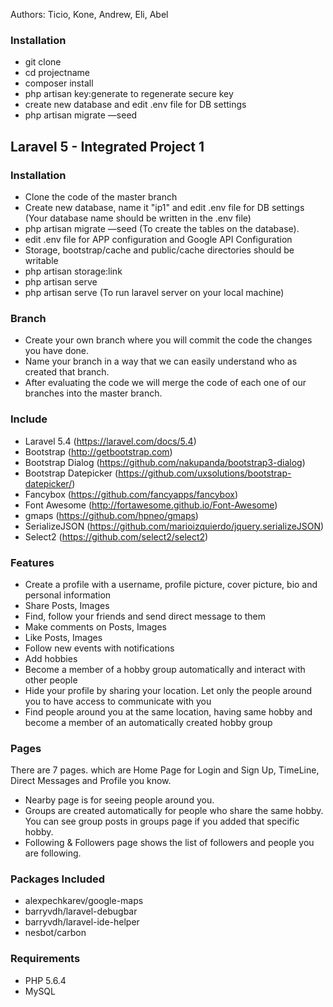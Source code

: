 Authors: Ticio, Kone, Andrew, Eli, Abel

### Installation
* git clone 
* cd projectname
* composer install
* php artisan key:generate to regenerate secure key
* create new database and edit .env file for DB settings
* php artisan migrate —seed

## Laravel 5 - Integrated Project 1

### Installation
* Clone the code of the master branch
* Create new database, name it "ip1" and edit .env file for DB settings (Your database name should be written in the .env file)
* php artisan migrate —seed (To create the tables on the database).
* edit .env file for APP configuration and Google API Configuration
* Storage, bootstrap/cache and public/cache directories should be writable
* php artisan storage:link
* php artisan serve
* php artisan serve (To run laravel server on your local machine)

### Branch
* Create your own branch where you will commit the code the changes you have done.
* Name your branch in a way that we can easily understand who as created that branch.
* After evaluating the code we will merge the code of each one of our branches into the master branch.

### Include
* Laravel 5.4 (https://laravel.com/docs/5.4)
* Bootstrap (http://getbootstrap.com)
* Bootstrap Dialog (https://github.com/nakupanda/bootstrap3-dialog)
* Bootstrap Datepicker (https://github.com/uxsolutions/bootstrap-datepicker/)
* Fancybox (https://github.com/fancyapps/fancybox)
* Font Awesome (http://fortawesome.github.io/Font-Awesome)
* gmaps (https://github.com/hpneo/gmaps)
* SerializeJSON (https://github.com/marioizquierdo/jquery.serializeJSON)
* Select2 (https://github.com/select2/select2)


### Features
* Create a profile with a username, profile picture, cover picture, bio and personal information
* Share Posts, Images
* Find, follow your friends and send direct message to them
* Make comments on Posts, Images
* Like Posts, Images
* Follow new events with notifications
* Add hobbies
* Become a member of a hobby group automatically and interact with other people
* Hide your profile by sharing your location. Let only the people around you to have access to communicate with you
* Find people around you at the same location, having same hobby and become a member of an automatically created hobby group

### Pages 
There are 7 pages. which are Home Page for Login and Sign Up,  TimeLine, Direct Messages and Profile you know.
* Nearby page is for seeing people around you.  
* Groups are created automatically for people who share the same hobby.  You can see group posts in groups page if you added that specific hobby.  
* Following & Followers page shows the list of followers and people you are following.  

### Packages Included
* alexpechkarev/google-maps
* barryvdh/laravel-debugbar
* barryvdh/laravel-ide-helper
* nesbot/carbon

### Requirements
* PHP 5.6.4
* MySQL

